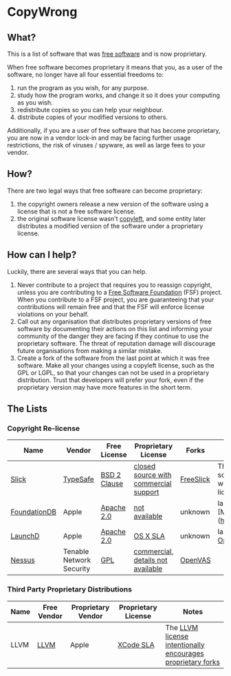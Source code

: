 # CopyWrong

## What?

This is a list of software that was [free software](http://www.gnu.org/philosophy/free-sw.en.html) and is now proprietary.

When free software becomes proprietary it means that you, as a user of the software, no longer have all four essential freedoms to:

1. run the program as you wish, for any purpose.
2. study how the program works, and change it so it does your computing as you wish.
3. redistribute copies so you can help your neighbour.
4. distribute copies of your modified versions to others.

Additionally, if you are a user of free software that has become proprietary, you are now in a vendor lock-in and may be facing further usage restrictions, the risk of viruses / spyware, as well as large fees to your vendor.

## How?

There are two legal ways that free software can become proprietary:

1. the copyright owners release a new version of the software using a license that is not a free software license.
2. the original software license wasn't [copyleft](https://www.gnu.org/copyleft/), and some entity later distributes a modified version of the software under a proprietary license.

## How can I help?

Luckily, there are several ways that you can help.

1. Never contribute to a project that requires you to reassign copyright, unless you are contributing to a [Free Software Foundation](http://www.gnu.org/licenses/why-assign.en.html) (FSF) project. When you contribute to a FSF project, you are guaranteeing that your contributions will remain free and that the FSF will enforce license violations on your behalf.
2. Call out any organisation that distributes proprietary versions of free software by documenting their actions on this list and informing your community of the danger they are facing if they continue to use the proprietary software. The threat of reputation damage will discourage future organisations from making a similar mistake.
3. Create a fork of the software from the last point at which it was free software. Make all your changes using a copyleft license, such as the GPL or LGPL, so that your changes can not be used in a proprietary distribution. Trust that developers will prefer your fork, even if the proprietary version may have more features in the short term.

## The Lists
### Copyright Re-license

| Name   | Vendor | Free License | Proprietary License | Forks | Notes |
|--------|--------|--------------|---------------------|-------|-------|
| [Slick](https://github.com/slick/slick) | [TypeSafe](https://www.typesafe.com/) | [BSD 2 Clause](https://opensource.org/licenses/BSD-2-Clause) | [closed source with commercial support](http://slick.typesafe.com/doc/3.0.0/extensions.html) | [FreeSlick](https://github.com/smootoo/freeslick) | The Slick library remains free software, but database drivers were converted to a proprietary license. |
| [FoundationDB](https://en.wikipedia.org/wiki/FoundationDB) | Apple | [Apache 2.0](http://opensource.org/licenses/Apache-2.0) | [not available](http://techcrunch.com/2015/03/24/apple-acquires-durable-database-company-foundationdb/) | unknown | last known free release on [Maven Central](http://search.maven.org/#browse|-1374863701) |
| [LaunchD](https://en.wikipedia.org/wiki/Launchd) | Apple | [Apache 2.0](http://opensource.org/licenses/Apache-2.0) | [OS X SLA](http://images.apple.com/legal/sla/docs/OSX1011.pdf) | unknown | last known free release in [Apple Open Source](https://opensource.apple.com/source/launchd/) |
| [Nessus](https://en.wikipedia.org/wiki/Nessus_%28software%29) | Tenable Network Security | [GPL](http://opensource.org/licenses/GPL-3.0) | [commercial, details not available](https://store.tenable.com/) | [OpenVAS](http://www.openvas.org/) | |


### Third Party Proprietary Distributions

| Name   | Free Vendor | Proprietary Vendor | Proprietary License | Notes |
|--------|-------------|--------------------|---------------------|-------|
| LLVM   | [LLVM](http://llvm.org) | Apple | [XCode SLA](http://images.apple.com/legal/sla/docs/xcode.pdf) | The [LLVM license intentionally encourages proprietary forks](http://llvm.org/docs/DeveloperPolicy.html#copyright-license-patents) |
